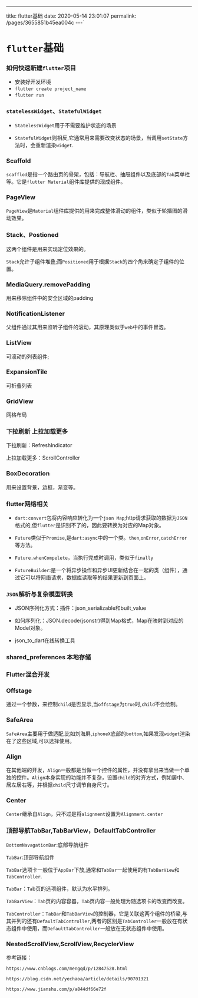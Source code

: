 ---
title: flutter基础
date: 2020-05-14 23:01:07
permalink: /pages/3655851b45ea004c
---`
# `flutter`基础

### 如何快速新建`flutter`项目

- 安装好开发环境
- `flutter create project_name`
- `flutter run`

### `statelessWidget`、`StatefulWidget`

- `StatelessWidget`用于不需要维护状态的场景

- `StatefulWidget`则相反,它通常用来需要改变状态的场景，当调用`setState`方法时，会重新渲染`widget`.

### Scaffold

`scafflod`是指一个路由页的骨架，包括：导航栏、抽屉组件以及底部的`Tab`菜单栏等。它是`flutter Material`组件库提供的现成组件。

### PageView

`PageView`是`Material`组件库提供的用来完成整体滑动的组件，类似于轮播图的滑动效果。

### Stack、Postioned

这两个组件是用来实现定位效果的。

`Stack`允许子组件堆叠;而`Positioned`用于根据`Stack`的四个角来确定子组件的位置。

###  MediaQuery.removePadding

用来移除组件中的安全区域的padding

### NotificationListener

父组件通过其用来监听子组件的滚动，其原理类似于`web`中的事件冒泡。

### ListView

可滚动的列表组件;

### ExpansionTile

可折叠列表

### GridView

网格布局

### 下拉刷新 上拉加载更多

下拉刷新：RefreshIndicator

上拉加载更多：ScrollController

### BoxDecoration

用来设置背景，边框，渐变等。

### flutter网络相关

- `dart:convert`包将内容响应转化为一个`json Map`;http请求获取的数据为`JSON`格式的,但`flutter`是识别不了的，因此要转换为对应的Map对象。

- `Future`类似于`Promise`,是`dart:async`中的一个类。`then`,`onError`,`catchError`等方法。

- `Future.whenCompelete`，当执行完成时调用，类似于`finally`

- `FutureBuilder`:是一个将异步操作和异步UI更新结合在一起的类（组件），通过它可以将网络请求，数据库读取等的结果更新到页面上。

### `JSON`解析与复杂模型转换

- JSON序列化方式：插件：json_serializable和built_value

- 如何序列化：JSON.decode(jsonstr)得到Map格式，Map在映射到对应的Model对象。

- json_to_dart在线转换工具

### shared_preferences 本地存储


### Flutter混合开发

### Offstage

通过一个参数，来控制`child`是否显示,当`offstage`为`true`时,`child`不会绘制。

### SafeArea

`SafeArea`主要用于做适配,比如刘海屏,`iphoneX`底部的`bottom`,如果发现`widget`渲染在了这些区域,可以选择使用。

### Align

在其他端的开发，`Align`一般都是当做一个控件的属性，并没有拿出来当做一个单独的控件。`Align`本身实现的功能并不复杂，设置`child`的对齐方式，例如居中、居左居右等，并根据`child`尺寸调节自身尺寸。

### Center

`Center`继承自`Align`，只不过是将`alignment`设置为`Alignment.center`

### 顶部导航TabBar,TabBarView，DefaultTabController

`BottomNavagationBar`:底部导航组件

`TabBar`:顶部导航组件

`TabBar`选项卡一般位于`AppBar`下放,通常和`TabBar`一起使用的有`TabBarView`和`TabController`.

`TabBar`：`Ta`b页的选项组件，默认为水平排列。

`TabBarView`：`Tab`页的内容容器，`Tab`页内容一般处理为随选项卡的改变而改变。

`TabController`：`TabBar`和`TabBarView`的控制器，它是关联这两个组件的桥梁,与其并列的还有`DefaultTabController`,两者的区别是`TabController`一般放在有状态组件中使用，而`DefaultTabController`一般放在无状态组件中使用。

### NestedScrollView,ScrollView,RecyclerView

参考链接：

`https://www.cnblogs.com/mengqd/p/12847528.html`

`https://blog.csdn.net/yechaoa/article/details/90701321`

`https://www.jianshu.com/p/a844df66e72f`



